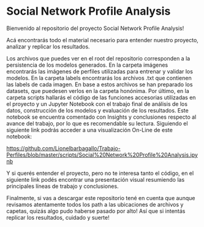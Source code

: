 # Social Network Profile Analysis

Bienvenido al repositorio del proyecto Social Network Profile Analysis!

Acá encontrarás todo el material necesario para entender nuestro proyecto, analizar y replicar los resultados.

Los archivos que puedes ver en el root del repositorio corresponden a la persistencia de los modelos generados. En la carpeta imágenes encontrarás las 
imágenes de perfiles utilizadas para entrenar y validar los modelos. En la carpeta labels encontrarás los archivos .txt que contienen las labels de cada
imagen. En base a estos archivos se han preparado los datasets, que puedesen verlos en la carpeta honónima. Por último, en la carpeta
scripts hallarás el código de las funciones accesorias utilizadas en el proyecto y un Jupyter Notebook con el trabajo final de análisis de los datos,
construcción de los modelos y evaluación de los resultados. Este notebook se encuentra comentado con Insights y conclusiones respecto al avance del trabajo,
por lo que es recomendable su lectura. Siguiendo el siguiente link podrás acceder a una visualización On-Line de este notebook:

https://github.com/Lionelbarbagallo/Trabajo-Perfiles/blob/master/scripts/Social%20Network%20Profile%20Analysis.ipynb

Y si querés entender el proyecto, pero no te interesa tanto el código, en el siguiente link podés encontrar una presentación visual resumiendo las
principales líneas de trabajo y conclusiones.

Finalmente, si vas a descargar este repositorio tené en cuenta que aunque revisamos atentamente todos los path a las ubicaciones de archivos y capetas,
quizás algo pudo haberse pasado por alto! Así que si intentás replicar los resultados, cuidado y suerte!




